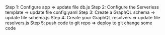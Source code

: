 Step 1: Configure app => update file db.js
Step 2: Configure the Serverless template => update file config.yaml
Step 3: Create a GraphQL schema => update file schema.js
Step 4: Create your GraphQL resolvers => update file resolvers.js
Step 5: push code to git repo => deploy to git
change some code
